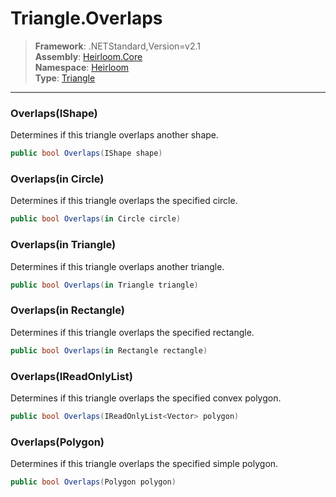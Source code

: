 # Triangle.Overlaps

> **Framework**: .NETStandard,Version=v2.1  
> **Assembly**: [Heirloom.Core][0]  
> **Namespace**: [Heirloom][0]  
> **Type**: [Triangle][1]  

--------------------------------------------------------------------------------

### Overlaps(IShape)

Determines if this triangle overlaps another shape.

```cs
public bool Overlaps(IShape shape)
```

### Overlaps(in Circle)

Determines if this triangle overlaps the specified circle.

```cs
public bool Overlaps(in Circle circle)
```

### Overlaps(in Triangle)

Determines if this triangle overlaps another triangle.

```cs
public bool Overlaps(in Triangle triangle)
```

### Overlaps(in Rectangle)

Determines if this triangle overlaps the specified rectangle.

```cs
public bool Overlaps(in Rectangle rectangle)
```

### Overlaps(IReadOnlyList<Vector>)

Determines if this triangle overlaps the specified convex polygon.

```cs
public bool Overlaps(IReadOnlyList<Vector> polygon)
```

### Overlaps(Polygon)

Determines if this triangle overlaps the specified simple polygon.

```cs
public bool Overlaps(Polygon polygon)
```

[0]: ..\Heirloom.Core.md
[1]: Heirloom.Triangle.md
